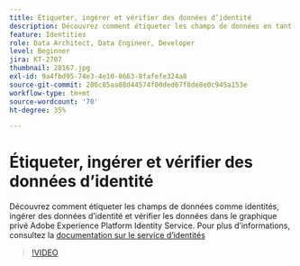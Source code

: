```yaml
---
title: Étiqueter, ingérer et vérifier des données d’identité
description: Découvrez comment étiqueter les champs de données en tant qu’identités, ingérer les données d’identité et vérifier les données dans le graphique privé dʼAdobe Experience Platform Identity Service.
feature: Identities
role: Data Architect, Data Engineer, Developer
level: Beginner
jira: KT-2707
thumbnail: 28167.jpg
exl-id: 9a4fbd95-74e3-4e10-8663-8fafefe324a8
source-git-commit: 286c85aa88d44574f00ded67f0de8e0c945a153e
workflow-type: tm+mt
source-wordcount: '70'
ht-degree: 35%

---
```


# Étiqueter, ingérer et vérifier des données d’identité

Découvrez comment étiqueter les champs de données comme identités, ingérer des données d’identité et vérifier les données dans le graphique privé Adobe Experience Platform Identity Service. Pour plus d’informations, consultez la [documentation sur le service d’identités](https://experienceleague.adobe.com/docs/experience-platform/identity/home.html?lang=fr)

>[!VIDEO](https://video.tv.adobe.com/v/31637?learn=on&enablevpops&captions=fre_fr)
